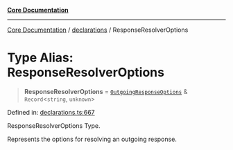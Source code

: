 [**Core Documentation**](../../README.md)

***

[Core Documentation](../../README.md) / [declarations](../README.md) / ResponseResolverOptions

# Type Alias: ResponseResolverOptions

> **ResponseResolverOptions** = [`OutgoingResponseOptions`](../../events/OutgoingResponse/interfaces/OutgoingResponseOptions.md) & `Record`\<`string`, `unknown`\>

Defined in: [declarations.ts:667](https://github.com/stonemjs/core/blob/e2200da501349da1fec304d821c002bb6d055b61/src/declarations.ts#L667)

ResponseResolverOptions Type.

Represents the options for resolving an outgoing response.

